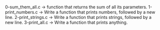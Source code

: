 0-sum_them_all.c -> function that returns the sum of all its parameters.
1-print_numbers.c -> Write a function that prints numbers, followed by a new line.
2-print_strings.c -> Write a function that prints strings, followed by a new line.
3-print_all.c -> Write a function that prints anything.

